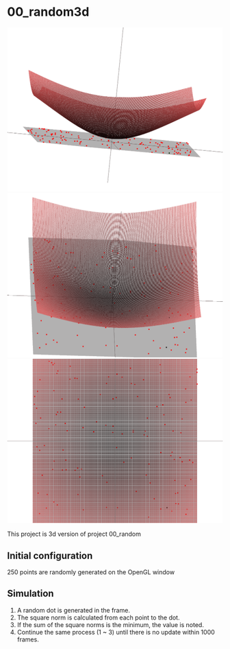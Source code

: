 # 00_random3d

<img src="thumbnail1.gif">  
<img src="thumbnail2.gif">  
<img src="thumbnail3.gif">  

This project is 3d version of project 00_random
  
## Initial configuration  
250 points are randomly generated on the OpenGL window  
  
## Simulation  
1. A random dot is generated in the frame.  
2. The square norm is calculated from each point to the dot.  
3. If the sum of the square norms is the minimum, the value is noted.  
4. Continue the same process (1 ~ 3) until there is no update within 1000 frames.  
